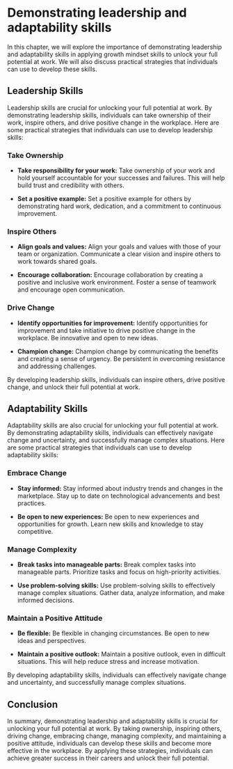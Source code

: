 Demonstrating leadership and adaptability skills
=================================================================================================================================

In this chapter, we will explore the importance of demonstrating leadership and adaptability skills in applying growth mindset skills to unlock your full potential at work. We will also discuss practical strategies that individuals can use to develop these skills.

Leadership Skills
-----------------

Leadership skills are crucial for unlocking your full potential at work. By demonstrating leadership skills, individuals can take ownership of their work, inspire others, and drive positive change in the workplace. Here are some practical strategies that individuals can use to develop leadership skills:

### Take Ownership

* **Take responsibility for your work:** Take ownership of your work and hold yourself accountable for your successes and failures. This will help build trust and credibility with others.

* **Set a positive example:** Set a positive example for others by demonstrating hard work, dedication, and a commitment to continuous improvement.

### Inspire Others

* **Align goals and values:** Align your goals and values with those of your team or organization. Communicate a clear vision and inspire others to work towards shared goals.

* **Encourage collaboration:** Encourage collaboration by creating a positive and inclusive work environment. Foster a sense of teamwork and encourage open communication.

### Drive Change

* **Identify opportunities for improvement:** Identify opportunities for improvement and take initiative to drive positive change in the workplace. Be innovative and open to new ideas.

* **Champion change:** Champion change by communicating the benefits and creating a sense of urgency. Be persistent in overcoming resistance and addressing challenges.

By developing leadership skills, individuals can inspire others, drive positive change, and unlock their full potential at work.

Adaptability Skills
-------------------

Adaptability skills are also crucial for unlocking your full potential at work. By demonstrating adaptability skills, individuals can effectively navigate change and uncertainty, and successfully manage complex situations. Here are some practical strategies that individuals can use to develop adaptability skills:

### Embrace Change

* **Stay informed:** Stay informed about industry trends and changes in the marketplace. Stay up to date on technological advancements and best practices.

* **Be open to new experiences:** Be open to new experiences and opportunities for growth. Learn new skills and knowledge to stay competitive.

### Manage Complexity

* **Break tasks into manageable parts:** Break complex tasks into manageable parts. Prioritize tasks and focus on high-priority activities.

* **Use problem-solving skills:** Use problem-solving skills to effectively manage complex situations. Gather data, analyze information, and make informed decisions.

### Maintain a Positive Attitude

* **Be flexible:** Be flexible in changing circumstances. Be open to new ideas and perspectives.

* **Maintain a positive outlook:** Maintain a positive outlook, even in difficult situations. This will help reduce stress and increase motivation.

By developing adaptability skills, individuals can effectively navigate change and uncertainty, and successfully manage complex situations.

Conclusion
----------

In summary, demonstrating leadership and adaptability skills is crucial for unlocking your full potential at work. By taking ownership, inspiring others, driving change, embracing change, managing complexity, and maintaining a positive attitude, individuals can develop these skills and become more effective in the workplace. By applying these strategies, individuals can achieve greater success in their careers and unlock their full potential.

